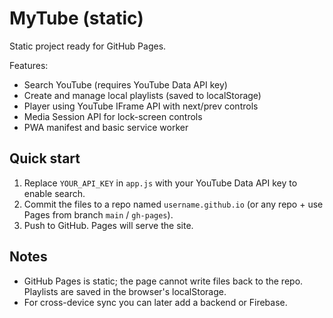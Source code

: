 # MyTube (static)

Static project ready for GitHub Pages.

Features:
- Search YouTube (requires YouTube Data API key)
- Create and manage local playlists (saved to localStorage)
- Player using YouTube IFrame API with next/prev controls
- Media Session API for lock-screen controls
- PWA manifest and basic service worker

## Quick start
1. Replace `YOUR_API_KEY` in `app.js` with your YouTube Data API key to enable search.
2. Commit the files to a repo named `username.github.io` (or any repo + use Pages from branch `main` / `gh-pages`).
3. Push to GitHub. Pages will serve the site.

## Notes
- GitHub Pages is static; the page cannot write files back to the repo. Playlists are saved in the browser's localStorage.
- For cross-device sync you can later add a backend or Firebase.
